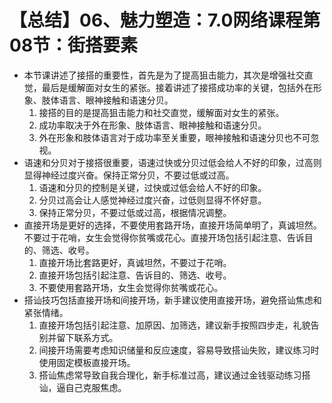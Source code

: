# 【总结】06、魅力塑造：7.0网络课程第08节：街搭要素

-   本节课讲述了接搭的重要性，首先是为了提高狙击能力，其次是增强社交直觉，最后是缓解面对女生的紧张。接着讲述了接搭成功率的关键，包括外在形象、肢体语言、眼神接触和语速分贝。
    1.  接搭的目的是提高狙击能力和社交直觉，缓解面对女生的紧张。
    2.  成功率取决于外在形象、肢体语言、眼神接触和语速分贝。
    3.  外在形象和肢体语言对于成功率至关重要，眼神接触和语速分贝也不可忽视。
-   语速和分贝对于接搭很重要，语速过快或分贝过低会给人不好的印象，过高则显得神经过度兴奋。保持正常分贝，不要过低或过高。
    1.  语速和分贝的控制是关键，过快或过低会给人不好的印象。
    2.  分贝过高会让人感觉神经过度兴奋，过低则显得不怀好意。
    3.  保持正常分贝，不要过低或过高，根据情况调整。
-   直接开场是更好的选择，不要使用套路开场，直接开场简单明了，真诚坦然。不要过于花哨，女生会觉得你贫嘴或花心。直接开场包括引起注意、告诉目的、筛选、收号。
    1.  直接开场比套路更好，真诚坦然，不要过于花哨。
    2.  直接开场包括引起注意、告诉目的、筛选、收号。
    3.  不要使用套路开场，女生会觉得你贫嘴或花心。
-   搭讪技巧包括直接开场和间接开场，新手建议使用直接开场，避免搭讪焦虑和紧张情绪。
    1.  直接开场包括引起注意、加原因、加筛选，建议新手按照四步走，礼貌告别并留下联系方式。
    2.  间接开场需要考虑知识储量和反应速度，容易导致搭讪失败，建议练习时使用固定模板直接开场。
    3.  搭讪焦虑常导致自我合理化，新手标准过高，建议通过金钱驱动练习搭讪，逼自己克服焦虑。
